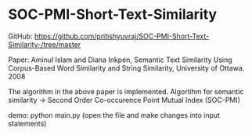 # SOC-PMI-Short-Text-Similarity

GitHub: https://github.com/pritishyuvraj/SOC-PMI-Short-Text-Similarity-/tree/master

Paper: Aminul Islam and Diana Inkpen, Semantic Text Similarity Using Corpus-Based Word Similarity and String Similarity, University of Ottawa. 2008

The algorithm in the above paper is implemented.
Algortihm for semantic similarity -> Second Order Co-occurence Point Mutual Index (SOC-PMI)

demo:
python main.py (open the file and make changes into input statements)
